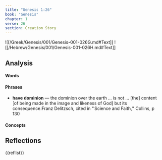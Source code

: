 ```yaml
---
title: "Genesis 1:26"
book: "Genesis"
chapter: 1
verse: 26
section: Creation Story
---
```

![[/Greek/Genesis/001/Genesis-001-026G.md#Text]]
![[/Hebrew/Genesis/001/Genesis-001-026H.md#Text]]

## Analysis

#### Words

#### Phrases
- **have dominion** — the dominion over the earth ... is not ... [the] content [of being made in the image and likeness of God] but its consequence.<ref>Franz Delitzsch, cited in ''Science and Faith,'' Collins, p 130</ref>

#### Concepts

## Reflections

{{reflist}}
